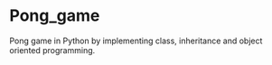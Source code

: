 # Pong_game
Pong game in Python by implementing class, inheritance and object oriented programming.
